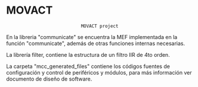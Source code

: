# MOVACT
                                MOVACT project

En la libreria "communicate" se encuentra la MEF implementada en la función 
"communicate", además de otras funciones internas necesarias.

La librería filter, contiene la estructura de un filtro IIR de 4to orden.

La carpeta "mcc_generated_files" contiene los códigos fuentes de configuración 
y control de periféricos y módulos, para más información ver documento de diseño 
de software.

